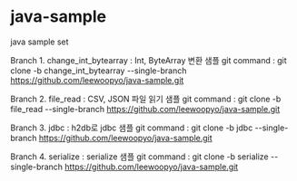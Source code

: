 # java-sample
java sample set

Branch 1. change_int_bytearray : Int, ByteArray 변환 샘플 
git command : git clone -b change_int_bytearray --single-branch https://github.com/leewoopyo/java-sample.git

Branch 2. file_read : CSV, JSON 파일 읽기 샘플
git command : git clone -b file_read --single-branch https://github.com/leewoopyo/java-sample.git

Branch 3. jdbc : h2db로 jdbc 샘플
git command : git clone -b jdbc --single-branch https://github.com/leewoopyo/java-sample.git

Branch 4. serialize : serialize 샘플
git command : git clone -b serialize --single-branch https://github.com/leewoopyo/java-sample.git